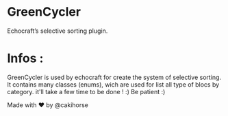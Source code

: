 # GreenCycler
Echocraft’s selective sorting plugin.

# Infos :
GreenCycler is used by echocraft for create the system of selective sorting. 
It contains many classes (enums), wich are used for list all type of blocs by category. 
it'll take a few time to be done ! :)
Be patient :)

Made with ❤️ by @cakihorse


